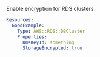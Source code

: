 
Enable encryption for RDS clusters

```yaml
Resources:
  GoodExample:
    Type: AWS::RDS::DBCluster
    Properties:
      KmsKeyId: something
      StorageEncrypted: true
```


